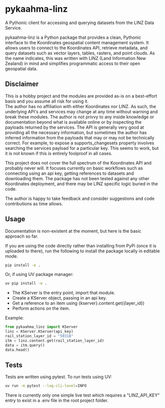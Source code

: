 # pykaahma-linz
A Pythonic client for accessing and querying datasets from the LINZ Data Service.

pykaahma-linz is a Python package that provides a clean, Pythonic interface to the Koordinates geospatial content management system. It allows users to connect to the Koordinates API, retrieve metadata, and query datasets such as vector layers, tables, rasters, and point clouds. As the name indicates, this was written with LINZ (Land Information New Zealand) in mind and simplifies programmatic access to their open geospatial data. 

## Disclaimer  
This is a hobby project and the modules are provided as-is on a best-effort basis and you assume all risk for using it.  
The author has no affiliation with either Koordinates nor LINZ. As such, the underlying API's and services may change at any time without warning and break these modules. The author is not privvy to any inside knowledge or documentation beyond what is available online or by inspecting the payloads returned by the services. The API is generally very good at providing all the necessary information, but sometimes the author has inferred information from the payloads that may or may not be technically correct. For example, to expose a supports_changesets property involves searching the services payload for a particular key. This seems to work, but it is not known if this is entirely foolproof in all cases.  

This project does not cover the full spectrum of the Koordinates API and probably never will. It focuses currently on basic workflows such as connecting using an api key, getting references to datasets and downloading them. The package has not been tested against any other Koordinates deployment, and there may be LINZ specific logic buried in the code. 

The author is happy to take feedback and consider suggestions and code contributions as time allows.  

## Usage  

Documentation is non-existent at the moment, but here is the basic approach so far.  

If you are using the code directly rather than installing from PyPi (once it is uploaded to there), run the following to install the package locally in editable mode.
```bash
pip install -e .
```
Or, if using UV package manager:  
```bash
uv pip install -e .  
```  

* The KServer is the entry point, import that module.  
* Create a KServer object, passing in an api key.  
* Get a reference to an item using {kserver}.content.get({layer_id})
* Perform actions on the item.  

Example:  
```python
from pykaahma_linz import KServer
linz = KServer.KServer(api_key)
rail_station_layer_id = "50318"
itm = linz.content.get(rail_station_layer_id)
data = itm.query()
data.head()
```

## Tests  
Tests are written using pytest. To run tests using UV:  

```bash
uv run -m pytest --log-cli-level=INFO
```

There is currently only one simple live test which requires a "LINZ_API_KEY" entry to exist in a .env file in the root project folder.  